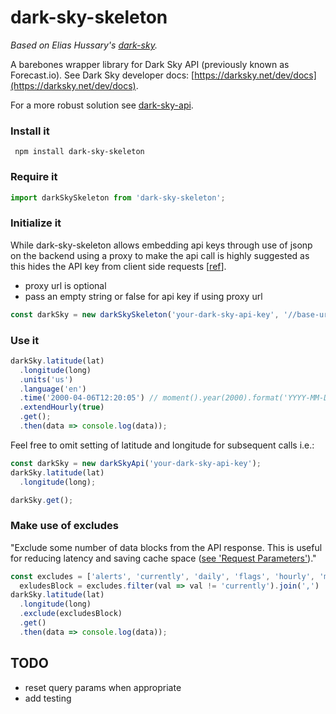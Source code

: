 # dark-sky-skeleton

*Based on Elias Hussary's [dark-sky](https://github.com/eliash91/dark-sky).*

A barebones wrapper library for Dark Sky API (previously known as Forecast.io). See Dark Sky developer docs: [https://darksky.net/dev/docs](https://darksky.net/dev/docs).

For a more robust solution see [dark-sky-api](https://github.com/deanbot/dark-sky-api).

### Install it

```
 npm install dark-sky-skeleton
```

### Require it

```javascript
import darkSkySkeleton from 'dark-sky-skeleton';
```

### Initialize it

While dark-sky-skeleton allows embedding api keys through use of jsonp on the backend using a proxy to make the api call is highly suggested as this hides the API key from client side requests [[ref](https://darksky.net/dev/docs/faq#cross-origin)]. 

* proxy url is optional
* pass an empty string or false for api key if using proxy url

```javascript
const darkSky = new darkSkySkeleton('your-dark-sky-api-key', '//base-url-to-proxy/service');
```

### Use it

```javascript
darkSky.latitude(lat)
  .longitude(long)
  .units('us')
  .language('en')
  .time('2000-04-06T12:20:05') // moment().year(2000).format('YYYY-MM-DDTHH:mm:ss')
  .extendHourly(true)
  .get();
  .then(data => console.log(data));
```

Feel free to omit setting of latitude and longitude for subsequent calls i.e.:

```javascript
const darkSky = new darkSkyApi('your-dark-sky-api-key');
darkSky.latitude(lat)
  .longitude(long);

darkSky.get();
```

### Make use of excludes

"Exclude some number of data blocks from the API response. This is useful for reducing latency and saving cache space ([see 'Request Parameters'](https://darksky.net/dev/docs/forecast))."

```javascript
const excludes = ['alerts', 'currently', 'daily', 'flags', 'hourly', 'minutely'],
  exludesBlock = excludes.filter(val => val != 'currently').join(',')
darkSky.latitude(lat)
  .longitude(long)
  .exclude(excludesBlock)
  .get()
  .then(data => console.log(data));
```


## TODO 

* reset query params when appropriate
* add testing